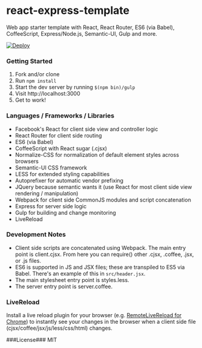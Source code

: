 react-express-template
=============================

Web app starter template with React, React Router, ES6 (via Babel), CoffeeScript, Express/Node.js, Semantic-UI, Gulp and more.

[![Deploy](https://www.herokucdn.com/deploy/button.png)](https://heroku.com/deploy?template=https://github.com/khaled/react-express-template)

### Getting Started ###

1. Fork and/or clone
2. Run ```npm install```
3. Start the dev server by running ```$(npm bin)/gulp```
4. Visit http://localhost:3000
5. Get to work!

### Languages / Frameworks / Libraries ###

* Facebook's React for client side view and controller logic
* React Router for client side routing
* ES6 (via Babel)
* CoffeeScript with React sugar (.cjsx)
* Normalize-CSS for normalization of default element styles across browsers
* Semantic-UI CSS framework
* LESS for extended styling capabilities
* Autoprefixer for automatic vendor prefixing
* JQuery because semantic wants it (use React for most client side view rendering / manipulation)
* Webpack for client side CommonJS modules and script concatenation
* Express for server side logic
* Gulp for building and change monitoring
* LiveReload

### Development Notes ###

* Client side scripts are concatenated using Webpack.  The main entry point is client.cjsx.  From here you can require() other .cjsx, .coffee, .jsx, or .js files.
* ES6 is supported in JS and JSX files; these are transpiled to ES5 via Babel.  There's an example of this in ```src/header.jsx```.
* The main stylesheet entry point is styles.less.
* The server entry point is server.coffee.

### LiveReload ###

Install a live reload plugin for your browser (e.g. [RemoteLiveReload for Chrome](https://chrome.google.com/webstore/detail/remotelivereload/jlppknnillhjgiengoigajegdpieppei)) to instantly see your changes in the browser when a client side file (cjsx/coffee/jsx/js/less/css/html) changes.

###License###
MIT